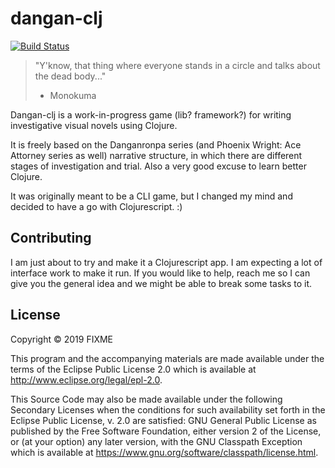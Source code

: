 # dangan-clj

[![Build Status](https://cloud.drone.io/api/badges/caiorulli/dangan-clj/status.svg)](https://cloud.drone.io/caiorulli/dangan-clj)

> "Y'know, that thing where everyone stands in a circle and talks about the dead body..."
> - Monokuma

Dangan-clj is a work-in-progress game (lib? framework?) for writing investigative visual novels using Clojure.

It is freely based on the Danganronpa series (and Phoenix Wright: Ace Attorney series as well) narrative structure, in which there are different stages of investigation and trial. Also a very good excuse to learn better Clojure.

It was originally meant to be a CLI game, but I changed my mind and decided to have a go with Clojurescript. :)

## Contributing

I am just about to try and make it a Clojurescript app. I am expecting a lot of interface work to make it run.
If you would like to help, reach me so I can give you the general idea and we might be able to break some tasks to it.

## License

Copyright © 2019 FIXME

This program and the accompanying materials are made available under the
terms of the Eclipse Public License 2.0 which is available at
http://www.eclipse.org/legal/epl-2.0.

This Source Code may also be made available under the following Secondary
Licenses when the conditions for such availability set forth in the Eclipse
Public License, v. 2.0 are satisfied: GNU General Public License as published by
the Free Software Foundation, either version 2 of the License, or (at your
option) any later version, with the GNU Classpath Exception which is available
at https://www.gnu.org/software/classpath/license.html.
